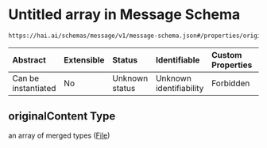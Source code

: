 # Untitled array in Message Schema

```txt
https://hai.ai/schemas/message/v1/message-schema.json#/properties/originalContent
```



| Abstract            | Extensible | Status         | Identifiable            | Custom Properties | Additional Properties | Access Restrictions | Defined In                                                                                   |
| :------------------ | :--------- | :------------- | :---------------------- | :---------------- | :-------------------- | :------------------ | :------------------------------------------------------------------------------------------- |
| Can be instantiated | No         | Unknown status | Unknown identifiability | Forbidden         | Allowed               | none                | [message.schema.json\*](../../schemas/message/v1/message.schema.json "open original schema") |

## originalContent Type

an array of merged types ([File](files.md))
